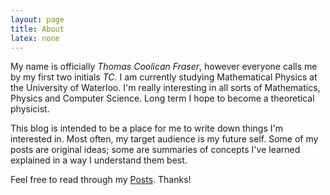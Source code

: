 ```yaml
---
layout: page
title: About
latex: none
---
```


My name is officially *Thomas Coolican Fraser*, however everyone calls me by my first two initials *TC*. I am currently studying Mathematical Physics at the University of Waterloo. I'm really interesting in all sorts of Mathematics, Physics and Computer Science. Long term I hope to become a theoretical physicist.

This blog is intended to be a place for me to write down things I'm interested in. Most often, my target audience is my future self. Some of my posts are original ideas; some are summaries of concepts I've learned explained in a way I understand them best. 

Feel free to read through my [Posts](/). Thanks!
